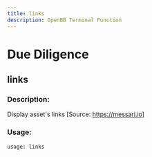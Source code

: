 ```yaml
---
title: links
description: OpenBB Terminal Function
---
```


# Due Diligence

## links

### Description: 

Display asset's links [Source: https://messari.io]

### Usage: 
```python
usage: links
```



